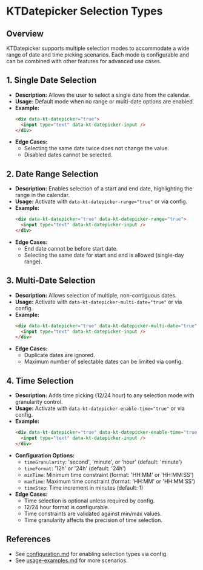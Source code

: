 # KTDatepicker Selection Types

## Overview
KTDatepicker supports multiple selection modes to accommodate a wide range of date and time picking scenarios. Each mode is configurable and can be combined with other features for advanced use cases.

## 1. Single Date Selection
- **Description:** Allows the user to select a single date from the calendar.
- **Usage:** Default mode when no range or multi-date options are enabled.
- **Example:**
  ```html
  <div data-kt-datepicker="true">
    <input type="text" data-kt-datepicker-input />
  </div>
  ```
- **Edge Cases:**
  - Selecting the same date twice does not change the value.
  - Disabled dates cannot be selected.

## 2. Date Range Selection
- **Description:** Enables selection of a start and end date, highlighting the range in the calendar.
- **Usage:** Activate with `data-kt-datepicker-range="true"` or via config.
- **Example:**
  ```html
  <div data-kt-datepicker="true" data-kt-datepicker-range="true">
    <input type="text" data-kt-datepicker-input />
  </div>
  ```
- **Edge Cases:**
  - End date cannot be before start date.
  - Selecting the same date for start and end is allowed (single-day range).

## 3. Multi-Date Selection
- **Description:** Allows selection of multiple, non-contiguous dates.
- **Usage:** Activate with `data-kt-datepicker-multi-date="true"` or via config.
- **Example:**
  ```html
  <div data-kt-datepicker="true" data-kt-datepicker-multi-date="true">
    <input type="text" data-kt-datepicker-input />
  </div>
  ```
- **Edge Cases:**
  - Duplicate dates are ignored.
  - Maximum number of selectable dates can be limited via config.

## 4. Time Selection
- **Description:** Adds time picking (12/24 hour) to any selection mode with granularity control.
- **Usage:** Activate with `data-kt-datepicker-enable-time="true"` or via config.
- **Example:**
  ```html
  <div data-kt-datepicker="true" data-kt-datepicker-enable-time="true">
    <input type="text" data-kt-datepicker-input />
  </div>
  ```
- **Configuration Options:**
  - `timeGranularity`: 'second', 'minute', or 'hour' (default: 'minute')
  - `timeFormat`: '12h' or '24h' (default: '24h')
  - `minTime`: Minimum time constraint (format: 'HH:MM' or 'HH:MM:SS')
  - `maxTime`: Maximum time constraint (format: 'HH:MM' or 'HH:MM:SS')
  - `timeStep`: Time increment in minutes (default: 1)
- **Edge Cases:**
  - Time selection is optional unless required by config.
  - 12/24 hour format is configurable.
  - Time constraints are validated against min/max values.
  - Time granularity affects the precision of time selection.

## References
- See [configuration.md](./configuration.md) for enabling selection types via config.
- See [usage-examples.md](./usage-examples.md) for more scenarios.